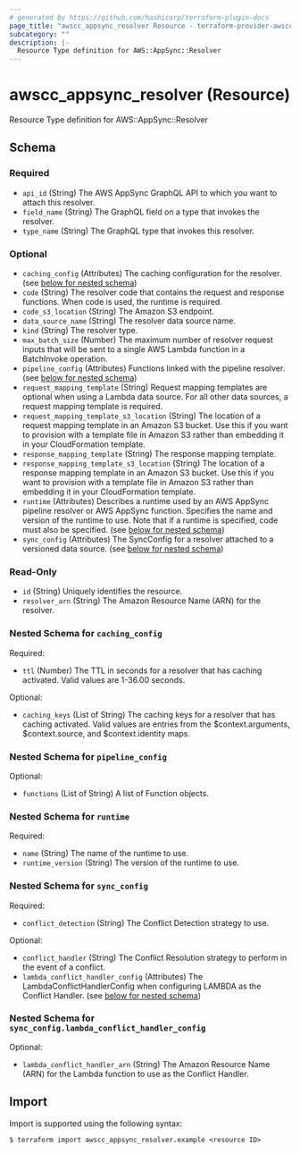 ```yaml
---
# generated by https://github.com/hashicorp/terraform-plugin-docs
page_title: "awscc_appsync_resolver Resource - terraform-provider-awscc"
subcategory: ""
description: |-
  Resource Type definition for AWS::AppSync::Resolver
---
```


# awscc_appsync_resolver (Resource)

Resource Type definition for AWS::AppSync::Resolver



<!-- schema generated by tfplugindocs -->
## Schema

### Required

- `api_id` (String) The AWS AppSync GraphQL API to which you want to attach this resolver.
- `field_name` (String) The GraphQL field on a type that invokes the resolver.
- `type_name` (String) The GraphQL type that invokes this resolver.

### Optional

- `caching_config` (Attributes) The caching configuration for the resolver. (see [below for nested schema](#nestedatt--caching_config))
- `code` (String) The resolver code that contains the request and response functions. When code is used, the runtime is required.
- `code_s3_location` (String) The Amazon S3 endpoint.
- `data_source_name` (String) The resolver data source name.
- `kind` (String) The resolver type.
- `max_batch_size` (Number) The maximum number of resolver request inputs that will be sent to a single AWS Lambda function in a BatchInvoke operation.
- `pipeline_config` (Attributes) Functions linked with the pipeline resolver. (see [below for nested schema](#nestedatt--pipeline_config))
- `request_mapping_template` (String) Request mapping templates are optional when using a Lambda data source. For all other data sources, a request mapping template is required.
- `request_mapping_template_s3_location` (String) The location of a request mapping template in an Amazon S3 bucket. Use this if you want to provision with a template file in Amazon S3 rather than embedding it in your CloudFormation template.
- `response_mapping_template` (String) The response mapping template.
- `response_mapping_template_s3_location` (String) The location of a response mapping template in an Amazon S3 bucket. Use this if you want to provision with a template file in Amazon S3 rather than embedding it in your CloudFormation template.
- `runtime` (Attributes) Describes a runtime used by an AWS AppSync pipeline resolver or AWS AppSync function. Specifies the name and version of the runtime to use. Note that if a runtime is specified, code must also be specified. (see [below for nested schema](#nestedatt--runtime))
- `sync_config` (Attributes) The SyncConfig for a resolver attached to a versioned data source. (see [below for nested schema](#nestedatt--sync_config))

### Read-Only

- `id` (String) Uniquely identifies the resource.
- `resolver_arn` (String) The Amazon Resource Name (ARN) for the resolver.

<a id="nestedatt--caching_config"></a>
### Nested Schema for `caching_config`

Required:

- `ttl` (Number) The TTL in seconds for a resolver that has caching activated. Valid values are 1-36.00 seconds.

Optional:

- `caching_keys` (List of String) The caching keys for a resolver that has caching activated. Valid values are entries from the $context.arguments, $context.source, and $context.identity maps.


<a id="nestedatt--pipeline_config"></a>
### Nested Schema for `pipeline_config`

Optional:

- `functions` (List of String) A list of Function objects.


<a id="nestedatt--runtime"></a>
### Nested Schema for `runtime`

Required:

- `name` (String) The name of the runtime to use.
- `runtime_version` (String) The version of the runtime to use.


<a id="nestedatt--sync_config"></a>
### Nested Schema for `sync_config`

Required:

- `conflict_detection` (String) The Conflict Detection strategy to use.

Optional:

- `conflict_handler` (String) The Conflict Resolution strategy to perform in the event of a conflict.
- `lambda_conflict_handler_config` (Attributes) The LambdaConflictHandlerConfig when configuring LAMBDA as the Conflict Handler. (see [below for nested schema](#nestedatt--sync_config--lambda_conflict_handler_config))

<a id="nestedatt--sync_config--lambda_conflict_handler_config"></a>
### Nested Schema for `sync_config.lambda_conflict_handler_config`

Optional:

- `lambda_conflict_handler_arn` (String) The Amazon Resource Name (ARN) for the Lambda function to use as the Conflict Handler.

## Import

Import is supported using the following syntax:

```shell
$ terraform import awscc_appsync_resolver.example <resource ID>
```
